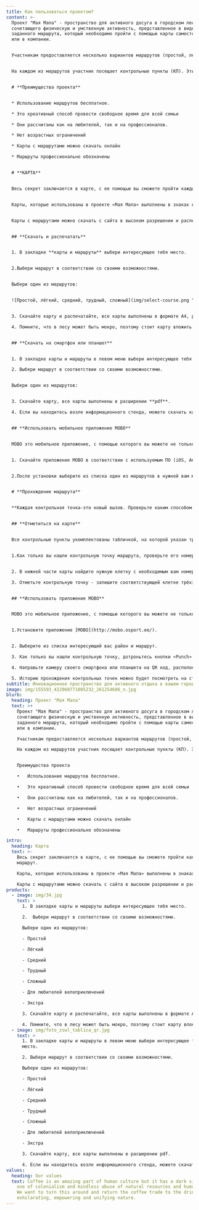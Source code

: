 ```yaml
---
title: Как пользоваться проектом?
content: >-
  Проект "Мая Мапа" - пространство для активного досуга в городском лесопарке,
  сочетающего физическую и умственную активность, представленное в виде
  заданного маршрута, который необходимо пройти с помощью карты самостоятельно
  или в компании.


  Участникам предоставляется несколько вариантов маршрутов (простой, легкий, средний, сложный, трудный, экстра, веломаршрут) в зависимости от возраста, физической подготовки, средства передвижения. Проходить маршруты разрешено неограниченное число раз. Также предоставлена возможность самостоятельного планирования маршрутов.


  На каждом из маршрутов участник посещает контрольные пункты (КП). Эти точки обозначены на местности деревянными столбиками. Столбики оборудованы информационными табличками с указанием номера КП, QR кодом, буквенным кодом.


  # **Преимущества проекта**


  * Использование маршрутов бесплатное.

  * Это креативный способ провести свободное время для всей семьи

  * Они рассчитаны как на любителей, так и на профессионалов.

  * Нет возрастных ограничений

  * Карты с маршрутами можно скачать онлайн

  * Маршруты профессионально обозначены


  # **КАРТА**


  Весь секрет заключается в карте, с ее помощью вы сможете пройти каждый маршрут.


  Карты, которые использованы в проекте «Мая Мапа» выполнены в знаках карт спортивного ориентирования. Карта – отображает местность вокруг вас, с мощью ее участник может с ориентироваться на местности и найти оптимальный путь к контрольной точке маршрута.


  Карты с маршрутами можно скачать с сайта в высоком разрешении и распечатать самостоятельно дома. Также можно проходить маршрут с помощью смартфона или планшета, предварительно загрузив карту с маршрутом с сайта или просто сделав фото карты со всеми КП на информационном стенде. Маршруты можно проходить в любое удобное время суток без привязки к датам, всесезонно.


  ## **Скачать и распечатать**


  1. В закладке **карты и маршруты** выбери интересующее тебя место.


  2.Выбери маршрут в соответствии со своими возможностями.


  Выбери один из маршрутов:


  ![Простой, лёгкий, средний, трудный, сложный](img/select-course.png "Выбор уровня сложности маршрута")


  3. Скачайте карту и распечатайте, все карты выполнены в формате А4, расширение файла **pdf**

  4. Помните, что в лесу может быть мокро, поэтому стоит карту вложить в защитный пакет.


  ## **Скачать на смартфон или планшет**


  1. В закладке карты и маршруты в левом меню выбери интересующее тебя место.

  2. Выбери маршрут в соответствии со своими возможностями.


  Выбери один из маршрутов:


  3. Скачайте карту, все карты выполнены в расширении **pdf**.

  4. Если вы находитесь возле информационного стенда, можете скачать карту сканировав **QR** код. Достаточно только будет выбрать сложность маршрута.


  ## **Использовать мобильное приложение MOBO**


  MOBO это мобильное приложение, с помощью которого вы можете не только находить контрольные точки маршрута, но и отмечаться на них.


  1. Скачайте приложение MOBO в соответствии с используемым ПО (iOS, Android, Windows Phone, Nokia).


  2.После установки выберите из списка один из маршрутов в нужной вам местности., на экране появится карта с маршрутом. Каждая контрольная точка оборудована табличкой с размещенным на ней QR кодом, с помощью которого вы сможете произвести отметку на нем.


  # **Прохождение маршрута**


  **Каждая контрольная точка-это новый вызов. Проверьте каким способом вы можете подтвердить свое нахождение на контрольной точке.**


  ## **Отметиться на карте**


  Все контрольные пункты укомплектованы табличкой, на которой указан трехзначным код. С помощью которого вы можете подтвердить прохождение контрольной точки маршрута.


  1.Как только вы нашли контрольную точку маршрута, проверьте его номер, есть ли он в таблице возле карты, чтобы удостовериться, что вы находитесь на правильной контрольной точке маршрута.


  2. В нижней части карты найдите нужную клетку с необходимым вам номером

  3. Отметьте контрольную точку - запишите соответствующей клетке трёхзначный код, который можно будет проверить на финише.


  ## **Использовать приложение MOBO**


  MOBO это мобильное приложение, с помощью которого вы можете не только находить контрольные точки, но и отмечаться на них. МОBO- это международный проект, в базе которого находится несколько десятков карт с 8 стран мира, и она все время растет.


  1.Установите приложение [MOBO](http://mobo.osport.ee/).


  2. Выберите из списка интересующий вас район и маршрут.

  3. Как только вы нашли контрольную точку, дотроньтесь кнопки «Punch» в правом верхнем углу экрана.

  4. Направьте камеру своего смартфона или планшета на QR код, расположенный на табличке и чуть подождите, камера отсканирует код и отметит его прохождение автоматически.

  5. Историю прохождения контрольных точек можно будет посмотреть на странице МОВО
subtitle: Инновационное пространство для активного отдыха в вашем городе.
image: img/155593_422960771085232_261254686_n.jpg
blurb:
  heading: Проект "Мая Мапа"
  text: >+
    Проект "Мая Мапа" - пространство для активного досуга в городском лесопарке,
    сочетающего физическую и умственную активность, представленное в виде
    заданного маршрута, который необходимо пройти с помощью карты самостоятельно
    или в компании.

    Участникам предоставляется несколько вариантов маршрутов (простой, легкий, средний, сложный, трудный, экстра, веломаршрут) в зависимости от возраста, физической подготовки, средства передвижения. Проходить маршруты разрешено неограниченное число раз. Также предоставлена возможность самостоятельного планирования маршрутов.

    На каждом из маршрутов участник посещает контрольные пункты (КП). Эти точки обозначены на местности деревянными столбиками. Столбики оборудованы информационными табличками с указанием номера КП, QR кодом, буквенным кодом.


    Преимущества проекта

    •	Использование маршрутов бесплатное.

    •	Это креативный способ провести свободное время для всей семьи

    •	Они рассчитаны как на любителей, так и на профессионалов.

    •	Нет возрастных ограничений

    •	Карты с маршрутами можно скачать онлайн

    •	Маршруты профессионально обозначены

intro:
  heading: Карта
  text: >-
    Весь секрет заключается в карте, с ее помощью вы сможете пройти каждый
    маршрут.

    Карты, которые использованы в проекте «Мая Мапа» выполнены в знаках карт спортивного ориентирования. Карта – отображает местность вокруг вас, с мощью ее участник может с ориентироваться на местности и найти оптимальный путь к контрольной точке маршрута.

    Карты с маршрутами можно скачать с сайта в высоком разрешении и распечатать самостоятельно дома. Также можно проходить маршрут с помощью смартфона или планшета, предварительно загрузив карту с маршрутом с сайта или просто сделав фото карты со всеми КП на информационном стенде. Маршруты можно проходить в любое удобное время суток без привязки к датам, всесезонно.
products:
  - image: img/34.jpg
    text: >
      1. В закладке карты и маршруты выбери интересующее тебя место. 

      2.  Выбери маршрут в соответствии со своими возможностями.

      Выбери один из маршрутов:

      - Простой

      - Лёгкий

      - Средний

      - Трудный

      - Сложный

      - Для любителей велоприключений

      - Экстра

      3. Скачайте карту и распечатайте, все карты выполнены в формате А4, расширение файла pdf.

      4. Помните, что в лесу может быть мокро, поэтому стоит карту вложить в защитный пакет.
  - image: img/foto_zswl_tablica_qr.jpg
    text: >
      1. В закладке карты и маршруты в левом меню выбери интересующее тебя
      место.

      2. Выбери маршрут в соответствии со своими возможностями.

      Выбери один из маршрутов:

      - Простой

      - Лёгкий

      - Средний

      - Трудный

      - Сложный

      - Для любителей велоприключений

      - Экстра

      3. Скачайте карту, все карты выполнены в расширении pdf.

      4. Если вы находитесь возле информационного стенда, можете скачать карту сканировав QR код. Достаточно только будет выбрать сложность маршрута. 
values:
  heading: Our values
  text: Coffee is an amazing part of human culture but it has a dark side too –
    one of colonialism and mindless abuse of natural resources and human lives.
    We want to turn this around and return the coffee trade to the drink’s
    exhilarating, empowering and unifying nature.
---
```

